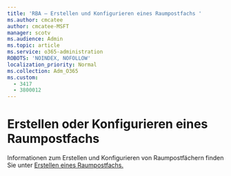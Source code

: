 ```yaml
---
title: 'RBA – Erstellen und Konfigurieren eines Raumpostfachs '
ms.author: cmcatee
author: cmcatee-MSFT
manager: scotv
ms.audience: Admin
ms.topic: article
ms.service: o365-administration
ROBOTS: 'NOINDEX, NOFOLLOW'
localization_priority: Normal
ms.collection: Adm_O365
ms.custom:
  - 3417
  - 3800012
---
```


# <a name="create-or-configure-a-room-mailbox"></a>Erstellen oder Konfigurieren eines Raumpostfachs

Informationen zum Erstellen und Konfigurieren von Raumpostfächern finden Sie unter [Erstellen eines Raumpostfachs.](https://docs.microsoft.com/exchange/recipients/room-mailboxes?view=exchserver-2019&preserve-view=true#create-a-room-mailbox)

